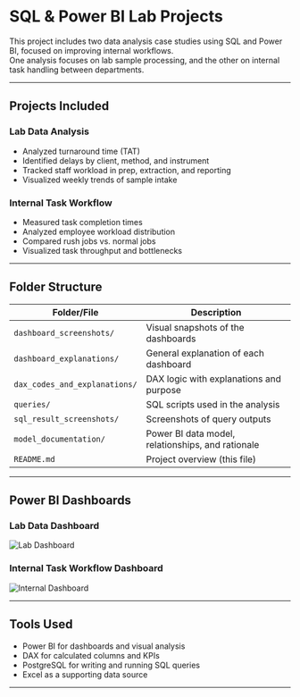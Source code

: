 # SQL & Power BI Lab Projects

This project includes two data analysis case studies using SQL and Power BI, focused on improving internal workflows.  
One analysis focuses on lab sample processing, and the other on internal task handling between departments.

---

## Projects Included

### Lab Data Analysis
- Analyzed turnaround time (TAT)
- Identified delays by client, method, and instrument
- Tracked staff workload in prep, extraction, and reporting
- Visualized weekly trends of sample intake

### Internal Task Workflow
- Measured task completion times
- Analyzed employee workload distribution
- Compared rush jobs vs. normal jobs
- Visualized task throughput and bottlenecks

---


## Folder Structure

| Folder/File | Description |
|-------------|-------------|
| `dashboard_screenshots/` | Visual snapshots of the dashboards |
| `dashboard_explanations/` | General explanation of each dashboard |
| `dax_codes_and_explanations/` | DAX logic with explanations and purpose |
| `queries/` | SQL scripts used in the analysis |
| `sql_result_screenshots/` | Screenshots of query outputs |
| `model_documentation/` | Power BI data model, relationships, and rationale |
| `README.md` | Project overview (this file) |

---

## Power BI Dashboards

### Lab Data Dashboard  
![Lab Dashboard](./dashboards/Office%20Dashboard.png)

### Internal Task Workflow Dashboard  
![Internal Dashboard](./dashboards/Lab%20Dashboard.png)

---

## Tools Used

- Power BI for dashboards and visual analysis
- DAX for calculated columns and KPIs
- PostgreSQL for writing and running SQL queries
- Excel as a supporting data source

---


